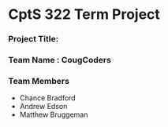 # CptS 322 Term Project
### Project Title: 
### Team Name : CougCoders
### Team Members 
* Chance Bradford
* Andrew Edson
* Matthew Bruggeman

